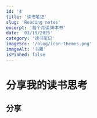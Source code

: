 ```yaml
---
id: '4'
title: '读书笔记'
slug: 'Reading notes'
excerpt: '每个月读30本书'
date: '03/19/2025'
category: '读书笔记'
imageSrc: '/blog/icon-themes.png'
imageAlt: '书籍'
isPinned: false
---
```


# 分享我的读书思考

## 分享